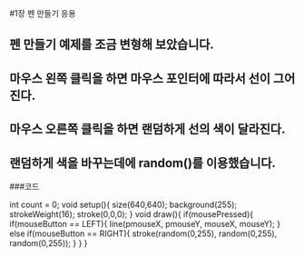 #1장 펜 만들기 응용

## 펜 만들기 예제를 조금 변형해 보았습니다.

## 마우스 왼쪽 클릭을 하면 마우스 포인터에 따라서 선이 그어진다.

## 마우스 오른쪽 클릭을 하면 랜덤하게 선의 색이 달라진다.

## 랜덤하게 색을 바꾸는데에 random()를 이용했습니다.

###코드

int count = 0;
void setup(){
  size(640,640);
  background(255);
  strokeWeight(16);
  stroke(0,0,0);
}
void draw(){
  if(mousePressed){
    if(mouseButton == LEFT){
      line(pmouseX, pmouseY, mouseX, mouseY);
    }
    else if(mouseButton == RIGHT){
       stroke(random(0,255), random(0,255), random(0,255));
    }
  }
}
